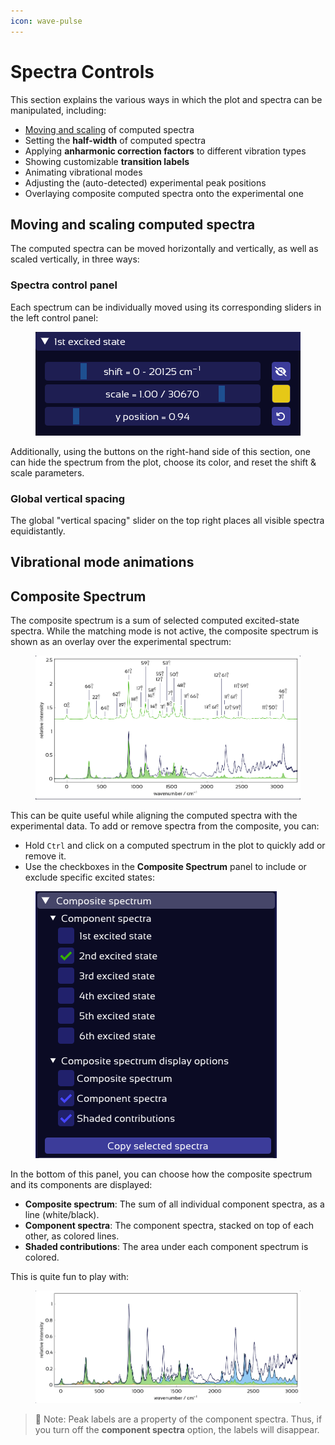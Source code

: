 ```yaml
---
icon: wave-pulse
---
```


# Spectra Controls


This section explains the various ways in which the plot and spectra can be manipulated, including:
* [Moving and scaling](#moving-and-scaling-computed-spectra) of computed spectra
* Setting the **half-width** of computed spectra
* Applying **anharmonic correction factors** to different vibration types
* Showing customizable **transition labels**
* Animating vibrational modes
* Adjusting the (auto-detected) experimental peak positions
* Overlaying composite computed spectra onto the experimental one



## Moving and scaling computed spectra

The computed spectra can be moved horizontally and vertically, as well as scaled vertically, in three ways:

### Spectra control panel

Each spectrum can be individually moved using its corresponding sliders in the left control panel:

<figure><img src=".gitbook/assets/state_sliders.png" alt="Spectrum slider controls"><figcaption></figcaption></figure>

Additionally, using the buttons on the right-hand side of this section, one can hide the spectrum from the plot, choose its color, and reset the shift & scale parameters.



### Global vertical spacing

The global "vertical spacing" slider on the top right places all visible spectra equidistantly.


## Vibrational mode animations

## Composite Spectrum

The composite spectrum is a sum of selected computed excited-state spectra.
While the matching mode is not active, the composite spectrum is shown as an overlay over the experimental spectrum:

<figure><img src=".gitbook/assets/overlay_composite.png" alt="Composite spectrum computed overlayed over experiment"></figure>

This can be quite useful while aligning the computed spectra with the experimental data. To add or remove spectra from the composite, you can:
- Hold `Ctrl` and click on a computed spectrum in the plot to quickly add or remove it.
- Use the checkboxes in the **Composite Spectrum** panel to include or exclude specific excited states:

<figure><img src=".gitbook/assets/composite.png" alt="Composite spectrum selection"></figure>

In the bottom of this panel, you can choose how the composite spectrum and its components are displayed:
- **Composite spectrum**: The sum of all individual component spectra, as a line (white/black).
- **Component spectra**: The component spectra, stacked on top of each other, as colored lines.
- **Shaded contributions**: The area under each component spectrum is colored.

This is quite fun to play with:
<figure><img src=".gitbook/assets/composite.gif" alt="Composite spectra"></figure>

> 📝 Note: Peak labels are a property of the component spectra. Thus, if you turn off the **component spectra** option, the labels will disappear.
